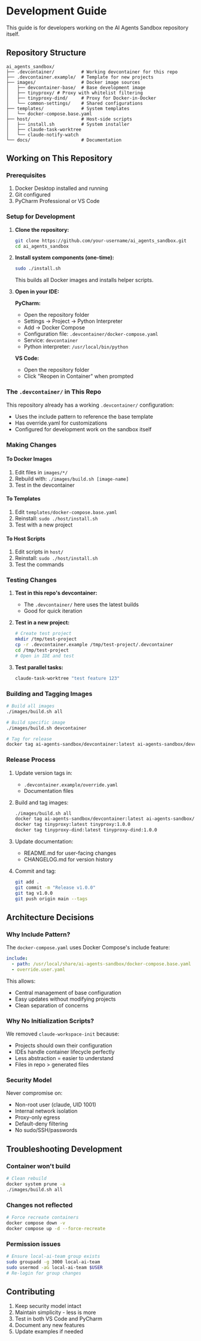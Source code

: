 # Development Guide

This guide is for developers working on the AI Agents Sandbox repository itself.

## Repository Structure

```
ai_agents_sandbox/
├── .devcontainer/          # Working devcontainer for this repo
├── .devcontainer.example/  # Template for new projects
├── images/                 # Docker image sources
│   ├── devcontainer-base/  # Base development image
│   ├── tinyproxy/ # Proxy with whitelist filtering
│   ├── tinyproxy-dind/     # Proxy for Docker-in-Docker
│   └── common-settings/    # Shared configurations
├── templates/              # System templates
│   └── docker-compose.base.yaml
├── host/                   # Host-side scripts
│   ├── install.sh          # System installer
│   ├── claude-task-worktree
│   └── claude-notify-watch
└── docs/                   # Documentation
```

## Working on This Repository

### Prerequisites

1. Docker Desktop installed and running
2. Git configured
3. PyCharm Professional or VS Code

### Setup for Development

1. **Clone the repository:**
   ```bash
   git clone https://github.com/your-username/ai_agents_sandbox.git
   cd ai_agents_sandbox
   ```

2. **Install system components (one-time):**
   ```bash
   sudo ./install.sh
   ```
   This builds all Docker images and installs helper scripts.

3. **Open in your IDE:**
   
   **PyCharm:**
   - Open the repository folder
   - Settings → Project → Python Interpreter
   - Add → Docker Compose
   - Configuration file: `.devcontainer/docker-compose.yaml`
   - Service: `devcontainer`
   - Python interpreter: `/usr/local/bin/python`
   
   **VS Code:**
   - Open the repository folder
   - Click "Reopen in Container" when prompted

### The `.devcontainer/` in This Repo

This repository already has a working `.devcontainer/` configuration:
- Uses the include pattern to reference the base template
- Has override.yaml for customizations
- Configured for development work on the sandbox itself

### Making Changes

#### To Docker Images

1. Edit files in `images/*/`
2. Rebuild with: `./images/build.sh [image-name]`
3. Test in the devcontainer

#### To Templates

1. Edit `templates/docker-compose.base.yaml`
2. Reinstall: `sudo ./host/install.sh`
3. Test with a new project

#### To Host Scripts

1. Edit scripts in `host/`
2. Reinstall: `sudo ./host/install.sh`
3. Test the commands

### Testing Changes

1. **Test in this repo's devcontainer:**
   - The `.devcontainer/` here uses the latest builds
   - Good for quick iteration

2. **Test in a new project:**
   ```bash
   # Create test project
   mkdir /tmp/test-project
   cp -r .devcontainer.example /tmp/test-project/.devcontainer
   cd /tmp/test-project
   # Open in IDE and test
   ```

3. **Test parallel tasks:**
   ```bash
   claude-task-worktree "test feature 123"
   ```

### Building and Tagging Images

```bash
# Build all images
./images/build.sh all

# Build specific image
./images/build.sh devcontainer

# Tag for release
docker tag ai-agents-sandbox/devcontainer:latest ai-agents-sandbox/devcontainer:1.0.0
```

### Release Process

1. Update version tags in:
   - `.devcontainer.example/override.yaml`
   - Documentation files

2. Build and tag images:
   ```bash
   ./images/build.sh all
   docker tag ai-agents-sandbox/devcontainer:latest ai-agents-sandbox/devcontainer:1.0.0
   docker tag tinyproxy:latest tinyproxy:1.0.0
   docker tag tinyproxy-dind:latest tinyproxy-dind:1.0.0
   ```

3. Update documentation:
   - README.md for user-facing changes
   - CHANGELOG.md for version history

4. Commit and tag:
   ```bash
   git add .
   git commit -m "Release v1.0.0"
   git tag v1.0.0
   git push origin main --tags
   ```

## Architecture Decisions

### Why Include Pattern?

The `docker-compose.yaml` uses Docker Compose's include feature:
```yaml
include:
  - path: /usr/local/share/ai-agents-sandbox/docker-compose.base.yaml
  - override.user.yaml
```

This allows:
- Central management of base configuration
- Easy updates without modifying projects
- Clean separation of concerns

### Why No Initialization Scripts?

We removed `claude-workspace-init` because:
- Projects should own their configuration
- IDEs handle container lifecycle perfectly
- Less abstraction = easier to understand
- Files in repo > generated files

### Security Model

Never compromise on:
- Non-root user (claude, UID 1001)
- Internal network isolation
- Proxy-only egress
- Default-deny filtering
- No sudo/SSH/passwords

## Troubleshooting Development

### Container won't build

```bash
# Clean rebuild
docker system prune -a
./images/build.sh all
```

### Changes not reflected

```bash
# Force recreate containers
docker compose down -v
docker compose up -d --force-recreate
```

### Permission issues

```bash
# Ensure local-ai-team group exists
sudo groupadd -g 3000 local-ai-team
sudo usermod -aG local-ai-team $USER
# Re-login for group changes
```

## Contributing

1. Keep security model intact
2. Maintain simplicity - less is more
3. Test in both VS Code and PyCharm
4. Document any new features
5. Update examples if needed